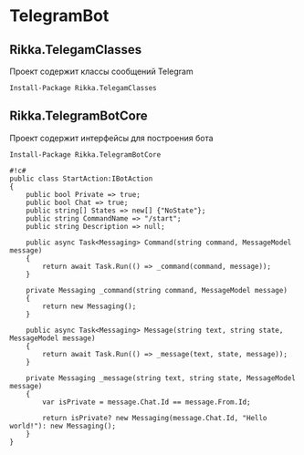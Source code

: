 # TelegramBot

## Rikka.TelegamClasses

Проект содержит классы сообщений Telegram

`Install-Package Rikka.TelegamClasses`

## Rikka.TelegramBotCore

Проект содержит интерфейсы для построения бота



`Install-Package Rikka.TelegramBotCore`



```
#!c#
public class StartAction:IBotAction
{
	public bool Private => true;
    public bool Chat => true;
    public string[] States => new[] {"NoState"};
    public string CommandName => "/start";
    public string Description => null;

    public async Task<Messaging> Command(string command, MessageModel message)
    {
        return await Task.Run(() => _command(command, message));
    }

    private Messaging _command(string command, MessageModel message)
    {
        return new Messaging();
    }

    public async Task<Messaging> Message(string text, string state, MessageModel message)
    {
        return await Task.Run(() => _message(text, state, message));
    }

    private Messaging _message(string text, string state, MessageModel message)
    {
        var isPrivate = message.Chat.Id == message.From.Id;
            
        return isPrivate? new Messaging(message.Chat.Id, "Hello world!"): new Messaging();
    }
}
```
